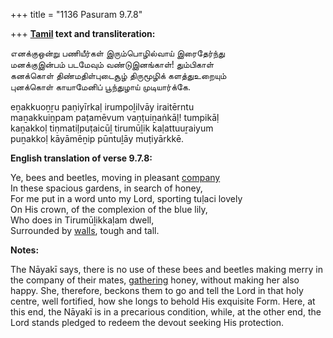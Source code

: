 +++
title = "1136 Pasuram 9.7.8"

+++
**[Tamil](/definition/tamil#history "show Tamil definitions") text and transliteration:**

எனக்குஒன்று பணியீர்கள் இரும்பொழில்வாய் இரைதேர்ந்து  
மனக்குஇன்பம் படமேவும் வண்டுஇனங்காள்! தும்பிகாள்  
கனக்கொள் திண்மதிள்புடைசூழ் திருமூழிக் களத்துஉறையும்  
புனக்கொள் காயாமேனிப் பூந்துழாய் முடியார்க்கே.

eṉakkuoṉṟu paṇiyīrkaḷ irumpoḻilvāy iraitērntu  
maṉakkuiṉpam paṭamēvum vaṇṭuiṉaṅkāḷ! tumpikāḷ  
kaṉakkoḷ tiṇmatiḷpuṭaicūḻ tirumūḻik kaḷattuuṟaiyum  
puṉakkoḷ kāyāmēṉip pūntuḻāy muṭiyārkkē.

**English translation of verse 9.7.8:**

Ye, bees and beetles, moving in pleasant [company](/definition/company#history "show company definitions")  
In these spacious gardens, in search of honey,  
For me put in a word unto my Lord, sporting tuḷaci lovely  
On His crown, of the complexion of the blue lily,  
Who does in Tirumūḻikkaḷam dwell,  
Surrounded by [walls](/definition/wall#history "show walls definitions"), tough and tall.

**Notes:**

The Nāyakī says, there is no use of these bees and beetles making merry in the company of their mates, [gathering](/definition/gathering#history "show gathering definitions") honey, without making her also happy. She, therefore, beckons them to go and tell the Lord in that holy centre, well fortified, how she longs to behold His exquisite Form. Here, at this end, the Nāyakī is in a precarious condition, while, at the other end, the Lord stands pledged to redeem the devout seeking His protection.


